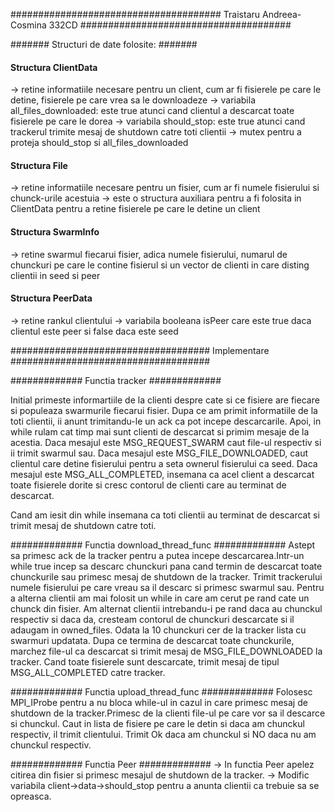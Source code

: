 ###################################### Traistaru Andreea-Cosmina 332CD ######################################

####### Structuri de date folosite: #######

#### Structura ClientData ########
-> retine informatiile necesare pentru un client, cum ar fi fisierele pe care le detine, fisierele pe care vrea sa le downloadeze
-> variabila all_files_downloaded: este true atunci cand clientul a descarcat toate fisierele pe care le dorea
-> variabila should_stop: este true atunci cand trackerul trimite mesaj de shutdown catre toti clientii
-> mutex pentru a proteja should_stop si all_files_downloaded

#### Structura File ########
-> retine informatiile necesare pentru un fisier, cum ar fi numele fisierului si chunck-urile acestuia
-> este o structura auxiliara pentru a fi folosita in ClientData pentru a retine fisierele pe care le detine un client

#### Structura SwarmInfo ########
-> retine swarmul fiecarui fisier, adica numele fisierului, numarul de chunckuri pe care le contine fisierul si un vector de clienti
in care disting clientii in seed si peer

#### Structura PeerData ########
-> retine rankul clientului
-> variabila booleana isPeer care este true daca clientul este peer si false daca este seed

#################################### Implementare ####################################

############# Functia tracker #############

Initial primeste informartiile de la clienti despre cate si ce fisiere are fiecare si populeaza swarmurile fiecarui fisier.
Dupa ce am primit informatiile de la toti clientii, ii anunt trimitandu-le un ack ca pot incepe descarcarile.
Apoi, in while rulam cat timp mai sunt clienti de descarcat si primim mesaje de la acestia. Daca mesajul este MSG_REQUEST_SWARM caut
file-ul respectiv si ii trimit swarmul sau.
Daca mesajul este MSG_FILE_DOWNLOADED, caut clientul care detine fisierului pentru a seta ownerul fisierului ca seed.
Daca mesajul este MSG_ALL_COMPLETED, insemana ca acel client a descarcat toate fisierele dorite si cresc contorul de clienti 
care au terminat de descarcat.

Cand am iesit din while insemana ca toti clientii au terminat de descarcat si trimit mesaj de shutdown catre toti.

############# Functia download_thread_func #############
Astept sa primesc ack de la tracker pentru a putea incepe descarcarea.Intr-un while true incep sa descarc chunckuri pana cand termin 
de descarcat toate chunckurile sau primesc mesaj de shutdown de la tracker.
Trimit trackerului numele fisierului pe care vreau sa il descarc si primesc swarmul sau. Pentru a alterna clientii am mai folosit un while
in care am cerut pe rand cate un chunck din fisier. Am alternat clientii intrebandu-i pe rand daca au chunckul respectiv si daca da, 
cresteam contorul de chunckuri descarcate si il adaugam in owned_files. Odata la 10 chunckuri cer de la tracker lista cu swarmuri updatata.
Dupa ce termina de descarcat toate chunckurile, marchez file-ul ca descarcat si trimit mesaj de MSG_FILE_DOWNLOADED la tracker.
Cand toate fisierele sunt descarcate, trimit mesaj de tipul MSG_ALL_COMPLETED catre tracker.

############# Functia upload_thread_func #############
Folosesc MPI_IProbe pentru a nu bloca while-ul in cazul in care primesc mesaj de shutdown de la tracker.Primesc de la clienti file-ul 
pe care vor sa il descarce si chunckul. Caut in lista de fisiere pe care le detin si daca am chunckul respectiv, il trimit clientului.
Trimit Ok daca am chunckul si NO daca nu am chunckul respectiv.

############# Functia Peer #############
-> In functia Peer apelez citirea din fisier si primesc mesajul de shutdown de la tracker.
-> Modific variabila client->data->should_stop pentru a anunta clientii ca trebuie sa se opreasca.
